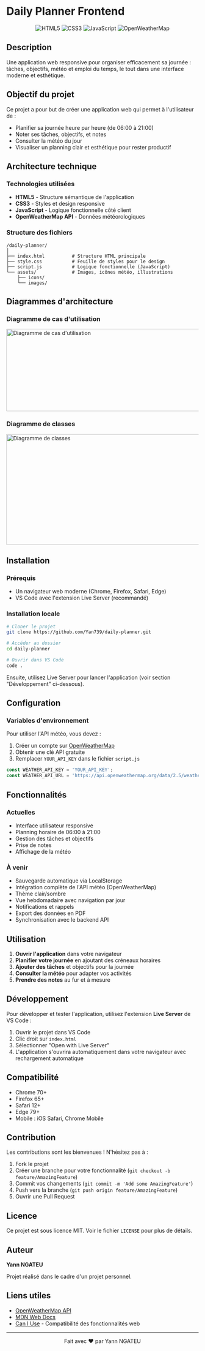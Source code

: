 # Daily Planner Frontend

<div align="center">
  <img src="https://img.shields.io/badge/HTML5-E34F26?style=for-the-badge&logo=html5&logoColor=white" alt="HTML5">
  <img src="https://img.shields.io/badge/CSS3-1572B6?style=for-the-badge&logo=css3&logoColor=white" alt="CSS3">
  <img src="https://img.shields.io/badge/JavaScript-F7DF1E?style=for-the-badge&logo=javascript&logoColor=black" alt="JavaScript">
  <img src="https://img.shields.io/badge/OpenWeatherMap-fff?style=for-the-badge&logo=openweathermap&logoColor=orange" alt="OpenWeatherMap">
</div>

## Description

Une application web responsive pour organiser efficacement sa journée : tâches, objectifs, météo et emploi du temps, le tout dans une interface moderne et esthétique.

## Objectif du projet

Ce projet a pour but de créer une application web qui permet à l'utilisateur de :

- Planifier sa journée heure par heure (de 06:00 à 21:00)
- Noter ses tâches, objectifs, et notes
- Consulter la météo du jour
- Visualiser un planning clair et esthétique pour rester productif

## Architecture technique

### Technologies utilisées

- **HTML5** - Structure sémantique de l'application
- **CSS3** - Styles et design responsive
- **JavaScript** - Logique fonctionnelle côté client
- **OpenWeatherMap API** - Données météorologiques

### Structure des fichiers

```
/daily-planner/
│
├── index.html          # Structure HTML principale
├── style.css           # Feuille de styles pour le design
├── script.js           # Logique fonctionnelle (JavaScript)
└── assets/             # Images, icônes météo, illustrations
    ├── icons/
    └── images/
```

## Diagrammes d'architecture

### Diagramme de cas d'utilisation
<img width="1227" height="215" alt="Diagramme de cas d'utilisation" src="https://github.com/user-attachments/assets/c0301eb6-d90d-4ac9-8ac1-c9876f5b3b57" />

### Diagramme de classes
<img width="945" height="289" alt="Diagramme de classes" src="https://github.com/user-attachments/assets/e96b0a8b-0c56-4fb2-8889-4f7969243e6d" />

## Installation

### Prérequis

- Un navigateur web moderne (Chrome, Firefox, Safari, Edge)
- VS Code avec l'extension Live Server (recommandé)

### Installation locale

```bash
# Cloner le projet
git clone https://github.com/Yan739/daily-planner.git

# Accéder au dossier
cd daily-planner

# Ouvrir dans VS Code
code .
```

Ensuite, utilisez Live Server pour lancer l'application (voir section "Développement" ci-dessous).

## Configuration

### Variables d'environnement

Pour utiliser l'API météo, vous devez :

1. Créer un compte sur [OpenWeatherMap](https://openweathermap.org/api)
2. Obtenir une clé API gratuite
3. Remplacer `YOUR_API_KEY` dans le fichier `script.js`

```javascript
const WEATHER_API_KEY = 'YOUR_API_KEY';
const WEATHER_API_URL = 'https://api.openweathermap.org/data/2.5/weather';
```

## Fonctionnalités

### Actuelles
- Interface utilisateur responsive
- Planning horaire de 06:00 à 21:00
- Gestion des tâches et objectifs
- Prise de notes
- Affichage de la météo

### À venir
- Sauvegarde automatique via LocalStorage
- Intégration complète de l'API météo (OpenWeatherMap)
- Thème clair/sombre
- Vue hebdomadaire avec navigation par jour
- Notifications et rappels
- Export des données en PDF
- Synchronisation avec le backend API

## Utilisation

1. **Ouvrir l'application** dans votre navigateur
2. **Planifier votre journée** en ajoutant des créneaux horaires
3. **Ajouter des tâches** et objectifs pour la journée
4. **Consulter la météo** pour adapter vos activités
5. **Prendre des notes** au fur et à mesure

## Développement

Pour développer et tester l'application, utilisez l'extension **Live Server** de VS Code :

1. Ouvrir le projet dans VS Code
2. Clic droit sur `index.html`
3. Sélectionner "Open with Live Server"
4. L'application s'ouvrira automatiquement dans votre navigateur avec rechargement automatique

## Compatibilité

- Chrome 70+
- Firefox 65+
- Safari 12+
- Edge 79+
- Mobile : iOS Safari, Chrome Mobile

## Contribution

Les contributions sont les bienvenues ! N'hésitez pas à :

1. Fork le projet
2. Créer une branche pour votre fonctionnalité (`git checkout -b feature/AmazingFeature`)
3. Commit vos changements (`git commit -m 'Add some AmazingFeature'`)
4. Push vers la branche (`git push origin feature/AmazingFeature`)
5. Ouvrir une Pull Request

## Licence

Ce projet est sous licence MIT. Voir le fichier `LICENSE` pour plus de détails.

## Auteur

**Yann NGATEU**

Projet réalisé dans le cadre d'un projet personnel.

## Liens utiles

- [OpenWeatherMap API](https://openweathermap.org/api)
- [MDN Web Docs](https://developer.mozilla.org/)
- [Can I Use](https://caniuse.com/) - Compatibilité des fonctionnalités web

---

<div align="center">
  Fait avec ❤️ par Yann NGATEU
</div>
